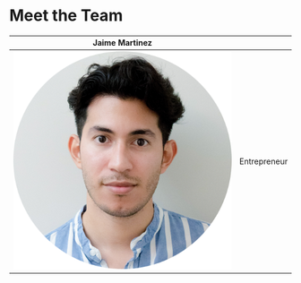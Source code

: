 # Meet the Team



|                           Jaime Martinez                          |                                                                                                                         |
| :---------------------------------------------------------------: | :---------------------------------------------------------------------------------------------------------------------: |
| ![](<../.gitbook/assets/Discord Embed Reaction Message Crop.png>) | <p>Entrepreneur | Engineer Technologist</p><p>10+ years of working experience with large multidisciplinary projects</p> |
